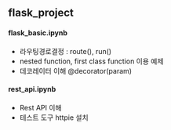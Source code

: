 ## flask_project

#### flask_basic.ipynb
- 라우팅경로결정 : route(), run()
- nested function, first class function 이용 예제
- 데코레이터 이해 @decorator(param)

#### rest_api.ipynb
- Rest API 이해
- 테스트 도구 httpie 설치
